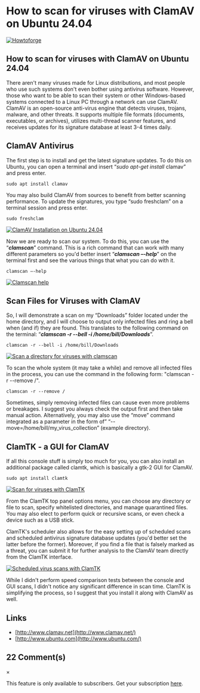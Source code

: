 # How to scan for viruses with ClamAV on Ubuntu 24.04
[![Howtoforge](https://www.howtoforge.com/images/howtoforge_logo_trans.gif)](https://www.howtoforge.com/)

How to scan for viruses with ClamAV on Ubuntu 24.04
---------------------------------------------------

There aren't many viruses made for Linux distributions, and most people who use such systems don't even bother using antivirus software. However, those who want to be able to scan their system or other Windows-based systems connected to a Linux PC through a network can use ClamAV. ClamAV is an open-source anti-virus engine that detects viruses, trojans, malware, and other threats. It supports multiple file formats (documents, executables, or archives), utilizes multi-thread scanner features, and receives updates for its signature database at least 3-4 times daily.

ClamAV Antivirus
----------------

The first step is to install and get the latest signature updates. To do this on Ubuntu, you can open a terminal and insert “_sudo apt-get install_ clamav” and press enter.

```
sudo apt install clamav
```


You may also build ClamAV from sources to benefit from better scanning performance. To update the signatures, you type “sudo freshclam” on a terminal session and press enter.

```
sudo freshclam
```


[![ClamAV Installation on Ubuntu 24.04](https://www.howtoforge.com/images/how-to-scan-for-viruses-with-clamav-on-ubuntu/clamav-ubuntu-22-04.png)](https://www.howtoforge.com/images/how-to-scan-for-viruses-with-clamav-on-ubuntu/big/clamav-ubuntu-22-04.png)

Now we are ready to scan our system. To do this, you can use the “**_clamscan_**” command. This is a rich command that can work with many different parameters so you'd better insert “_**clamscan –-help**_” on the terminal first and see the various things that what you can do with it.

```
clamscan –-help
```


[![Clamscan help](https://www.howtoforge.com/images/how-to-scan-for-viruses-with-clamav-on-ubuntu/pic_2.png)](https://www.howtoforge.com/images/how-to-scan-for-viruses-with-clamav-on-ubuntu/big/pic_2.png)

Scan Files for Viruses with ClamAV
----------------------------------

So, I will demonstrate a scan on my “Downloads” folder located under the home directory, and I will choose to output only infected files and ring a bell when (and if) they are found. This translates to the following command on the terminal: “_**clamscan -r --bell -i /home/bill/Downloads**_”.

```
clamscan -r --bell -i /home/bill/Downloads
```


[![Scan a directory for viruses with clamscan](https://www.howtoforge.com/images/how-to-scan-for-viruses-with-clamav-on-ubuntu/pic_3.png)](https://www.howtoforge.com/images/how-to-scan-for-viruses-with-clamav-on-ubuntu/big/pic_3.png)

To scan the whole system (it may take a while) and remove all infected files in the process, you can use the command in the following form: "clamscan -r --remove /".

```
clamscan -r --remove /
```


Sometimes, simply removing infected files can cause even more problems or breakages. I suggest you always check the output first and then take manual action. Alternatively, you may also use the “move” command integrated as a parameter in the form of” “--move=/home/bill/my\_virus\_collection” (example directory).

ClamTK - a GUI for ClamAV
-------------------------

If all this console stuff is simply too much for you, you can also install an additional package called clamtk, which is basically a gtk-2 GUI for ClamAV.

```
sudo apt install clamtk
```


[![Scan for viruses with ClamTK](https://www.howtoforge.com/images/how-to-scan-for-viruses-with-clamav-on-ubuntu/pic_4.jpg)](https://www.howtoforge.com/images/how-to-scan-for-viruses-with-clamav-on-ubuntu/big/pic_4.jpg)

From the ClamTK top panel options menu, you can choose any directory or file to scan, specify whitelisted directories, and manage quarantined files. You may also elect to perform quick or recursive scans, or even check a device such as a USB stick.

ClamTK's scheduler also allows for the easy setting up of scheduled scans and scheduled antivirus signature database updates (you'd better set the latter before the former). Moreover, if you find a file that is falsely marked as a threat, you can submit it for further analysis to the ClamAV team directly from the ClamTK interface.

[![Scheduled virus scans with ClamTK](https://www.howtoforge.com/images/how-to-scan-for-viruses-with-clamav-on-ubuntu/pic_5.jpg)](https://www.howtoforge.com/images/how-to-scan-for-viruses-with-clamav-on-ubuntu/big/pic_5.jpg)

While I didn't perform speed comparison tests between the console and GUI scans, I didn't notice any significant difference in scan time. ClamTK is simplifying the process, so I suggest that you install it along with ClamAV as well.

Links
-----

*   [http://www.clamav.net](http://www.clamav.net/)
*   [http://www.ubuntu.com](http://www.ubuntu.com/)

22 Comment(s)
-------------

×

This feature is only available to subscribers. Get your subscription [here](https://www.howtoforge.com/subscription).
